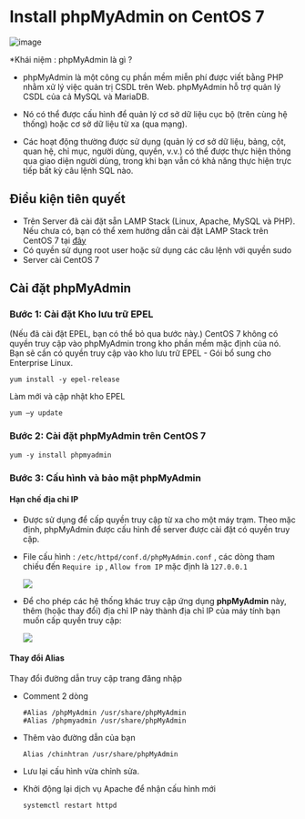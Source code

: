 # Install phpMyAdmin on CentOS 7

![image](https://user-images.githubusercontent.com/105496635/184474268-5fa0ed0b-7555-4b79-a87f-559aff61dfc7.png) 

*Khái niệm : phpMyAdmin là gì ?

- phpMyAdmin là một công cụ phần mềm miễn phí được viết bằng PHP nhằm xử lý việc quản trị CSDL trên Web. phpMyAdmin hỗ trợ quản lý CSDL của cả MySQL và MariaDB.

- Nó có thể được cấu hình để quản lý cơ sở dữ liệu cục bộ (trên cùng hệ thống) hoặc cơ sở dữ liệu từ xa (qua mạng).

- Các hoạt động thường được sử dụng (quản lý cơ sở dữ liệu, bảng, cột, quan hệ, chỉ mục, người dùng, quyền, v.v.) có thể được thực hiện thông qua giao diện người dùng, trong khi bạn vẫn có khả năng thực hiện trực tiếp bất kỳ câu lệnh SQL nào.


## Điều kiện tiên quyết
- Trên Server đã cài đặt sẵn LAMP Stack (Linux, Apache, MySQL và PHP). Nếu chưa có, bạn có thể xem hướng dẫn cài đặt LAMP Stack trên CentOS 7 tại [đây](https://news.cloud365.vn/huong-dan-cai-dat-lamp-tren-centos-7/)
- Có quyền sử dụng root user hoặc sử dụng các câu lệnh với quyền sudo
- Server cài CentOS 7

## Cài đặt phpMyAdmin
### Bước 1: Cài đặt Kho lưu trữ EPEL
(Nếu đã cài đặt EPEL, bạn có thể bỏ qua bước này.) CentOS 7 không có quyền truy cập vào phpMyAdmin trong kho phần mềm mặc định của nó. Bạn sẽ cần có quyền truy cập vào kho lưu trữ EPEL - Gói bổ sung cho Enterprise Linux.
```
yum install -y epel-release  
```

Làm mới và cập nhật kho EPEL
```
yum –y update
```

### Bước 2: Cài đặt phpMyAdmin trên CentOS 7
```
yum -y install phpmyadmin
```

### Bước 3: Cấu hình và bảo mật phpMyAdmin
#### Hạn chế địa chỉ IP
- Được sử dụng để cấp quyền truy cập từ xa cho một máy trạm. Theo mặc định, phpMyAdmin được cấu hình để server được cài đặt có quyền truy cập.

- File cấu hình : `/etc/httpd/conf.d/phpMyAdmin.conf` , các dòng tham chiếu đến `Require ip` , `Allow from IP` mặc định là `127.0.0.1`

    <img src="..\images\Screenshot_2.png">

- Để cho phép các hệ thống khác truy cập ứng dụng **phpMyAdmin** này, thêm (hoặc thay đổi) địa chỉ IP này thành địa chỉ IP của máy tính bạn muốn cấp quyền truy cập:

    <img src="..\images\Screenshot_3.png">

#### Thay đổi Alias
Thay đổi đường dẫn truy cập trang đăng nhập
- Comment 2 dòng 
    ```
    #Alias /phpMyAdmin /usr/share/phpMyAdmin
    #Alias /phpmyadmin /usr/share/phpMyAdmin
    ```
- Thêm vào đường dẫn của bạn
    ```
    Alias /chinhtran /usr/share/phpMyAdmin 
    ```

- Lưu lại cấu hình vừa chỉnh sửa.

- Khởi động lại dịch vụ Apache để nhận cấu hình mới
    ```
    systemctl restart httpd
    ```

